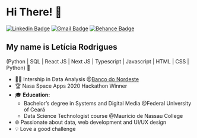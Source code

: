 <h1>Hi There! 👋</h1>

[![Linkedin Badge](https://img.shields.io/badge/-LinkedIn-181818?style=flat-square&logo=Linkedin&logoColor=white&link=https://www.linkedin.com/in/leticiar-io)](www.linkedin.com/in/leticiar-io)
[![Gmail Badge](https://img.shields.io/badge/-leticia.rodrigues20021@gmail.com-181818?style=flat-square&logo=Gmail&logoColor=white&link=mailto:leticia.rodrigues20021@gmail.com)](mailto:leticia.rodrigues20021@gmail.com)
[![Behance Badge](https://img.shields.io/badge/-Behance-181818?style=flat-square&logo=Behance&logoColor=white&link=https://www.behance.net/leticiar-io)](https://www.behance.net/leticiar-io)


## My name is Letícia Rodrigues
(Python | SQL | React JS | Next JS | Typescript | Javascript | HTML | CSS | Python) 🚀
- 👩‍💻 Intership in Data Analysis @[Banco do Nordeste](https://www.bnb.gov.br/)
- 🏆 Nasa Space Apps 2020 Hackathon Winner
- 🎓 **Education:** 
  - Bachelor’s degree in Systems and Digital Media @Federal University of Ceará
  - Data Science Technologist course @Maurício de Nassau College
- 🌐 Passionate about data, web development and UI/UX design
- 💡 Love a good challenge
